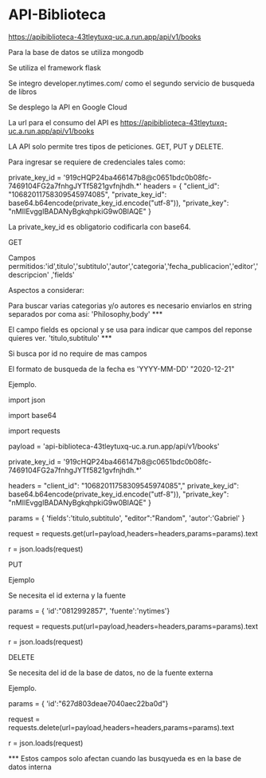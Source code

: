 # API-Biblioteca

https://apibiblioteca-43tleytuxq-uc.a.run.app/api/v1/books


Para la base de datos se utiliza mongodb

Se utiliza el framework flask

Se integro developer.nytimes.com/ como el segundo servicio de busqueda de libros

Se desplego la API en Google Cloud

La url para el consumo del API es https://apibiblioteca-43tleytuxq-uc.a.run.app/api/v1/books

LA API solo permite tres tipos de peticiones. GET, PUT y DELETE.

Para ingresar se requiere de credenciales tales como:

private_key_id = '919cHQP24ba466147b8@c0651bdc0b08fc-7469104FG2a7fnhgJYTf5821gvfnjhdh.*'
headers = {
"client_id": "10682011758309545974085",
"private_key_id": base64.b64encode(private_key_id.encode("utf-8")),
"private_key": "nMIIEvggIBADANyBgkqhpkiG9w0BlAQE"
}

La private_key_id  es obligatorio codificarla con base64.

GET

Campos permitidos:'id',titulo','subtitulo','autor','categoria','fecha_publicacion','editor','descripcion' ,'fields'

Aspectos a considerar:


Para buscar varias categorias y/o autores es necesario enviarlos en string separados por coma asi:
'Philosophy,body' ***

El campo fields es opcional y se usa para indicar que campos del reponse quieres ver.
'titulo,subtitulo' ***

Si busca por id no require de mas campos

El formato de busqueda de la fecha es 'YYYY-MM-DD' "2020-12-21"

Ejemplo.

import json

import base64

import requests

payload = 'api-biblioteca-43tleytuxq-uc.a.run.app/api/v1/books'

private_key_id = '919cHQP24ba466147b8@c0651bdc0b08fc-7469104FG2a7fnhgJYTf5821gvfnjhdh.*'

headers = 
"client_id": "10682011758309545974085","
private_key_id": base64.b64encode(private_key_id.encode("utf-8")),
"private_key": "nMIIEvggIBADANyBgkqhpkiG9w0BlAQE"
}

params = {
'fields':'titulo,subtitulo',
"editor":"Random",
'autor':'Gabriel'
}

request = requests.get(url=payload,headers=headers,params=params).text

r = json.loads(request)

PUT

Ejemplo

Se necesita el id externa y la fuente

params = {   'id':"0812992857",   'fuente':'nytimes'}

request = requests.put(url=payload,headers=headers,params=params).text

r = json.loads(request)

DELETE 

Se necesita del id de la base de datos, no de la fuente externa

Ejemplo.

params = {   'id':"627d803deae7040aec22ba0d"}

request = requests.delete(url=payload,headers=headers,params=params).text

r = json.loads(request)

*** Estos campos solo afectan cuando las busqyueda es en la base de datos interna
